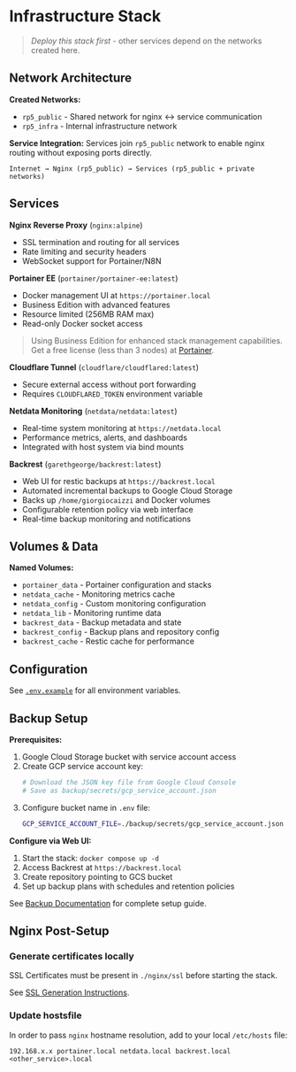 # Infrastructure Stack

> *Deploy this stack first* - other services depend on the networks created here.

## Network Architecture

**Created Networks:**
- `rp5_public` - Shared network for nginx ↔ service communication
- `rp5_infra` - Internal infrastructure network

**Service Integration:**
Services join `rp5_public` network to enable nginx routing without exposing ports directly.

```
Internet → Nginx (rp5_public) → Services (rp5_public + private networks)
```

## Services

**Nginx Reverse Proxy** (`nginx:alpine`)
- SSL termination and routing for all services
- Rate limiting and security headers
- WebSocket support for Portainer/N8N

**Portainer EE** (`portainer/portainer-ee:latest`)
- Docker management UI at `https://portainer.local`
- Business Edition with advanced features
- Resource limited (256MB RAM max)
- Read-only Docker socket access

> Using Business Edition for enhanced stack management capabilities.
> Get a free license (less than 3 nodes) at [Portainer](https://www.portainer.io/).

**Cloudflare Tunnel** (`cloudflare/cloudflared:latest`)
- Secure external access without port forwarding
- Requires `CLOUDFLARED_TOKEN` environment variable

**Netdata Monitoring** (`netdata/netdata:latest`)
- Real-time system monitoring at `https://netdata.local`
- Performance metrics, alerts, and dashboards
- Integrated with host system via bind mounts

**Backrest** (`garethgeorge/backrest:latest`)
- Web UI for restic backups at `https://backrest.local`
- Automated incremental backups to Google Cloud Storage
- Backs up `/home/giorgiocaizzi` and Docker volumes
- Configurable retention policy via web interface
- Real-time backup monitoring and notifications

## Volumes & Data

**Named Volumes:**
- `portainer_data` - Portainer configuration and stacks
- `netdata_cache` - Monitoring metrics cache
- `netdata_config` - Custom monitoring configuration
- `netdata_lib` - Monitoring runtime data
- `backrest_data` - Backup metadata and state
- `backrest_config` - Backup plans and repository config
- `backrest_cache` - Restic cache for performance

## Configuration

See [`.env.example`](./.env.example) for all environment variables.

## Backup Setup

**Prerequisites:**
1. Google Cloud Storage bucket with service account access
2. Create GCP service account key:
   ```bash
   # Download the JSON key file from Google Cloud Console
   # Save as backup/secrets/gcp_service_account.json
   ```
3. Configure bucket name in `.env` file:
   ```bash
   GCP_SERVICE_ACCOUNT_FILE=./backup/secrets/gcp_service_account.json
   ```

**Configure via Web UI:**
1. Start the stack: `docker compose up -d`
2. Access Backrest at `https://backrest.local`
3. Create repository pointing to GCS bucket
4. Set up backup plans with schedules and retention policies

See [Backup Documentation](../docs/backup.md) for complete setup guide.

## Nginx Post-Setup

### Generate certificates locally

SSL Certificates must be present in `./nginx/ssl` before starting the stack.

See [SSL Generation Instructions](../docs/setup.md#1-infrastructure-stack).

### Update hostsfile

In order to pass `nginx` hostname resolution, add to your local `/etc/hosts` file:

```
192.168.x.x portainer.local netdata.local backrest.local <other_service>.local
```

